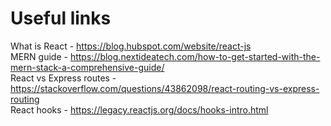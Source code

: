 # Useful links

What is React - https://blog.hubspot.com/website/react-js \
MERN guide - https://blog.nextideatech.com/how-to-get-started-with-the-mern-stack-a-comprehensive-guide/ \
React vs Express routes - https://stackoverflow.com/questions/43862098/react-routing-vs-express-routing \
React hooks - https://legacy.reactjs.org/docs/hooks-intro.html

